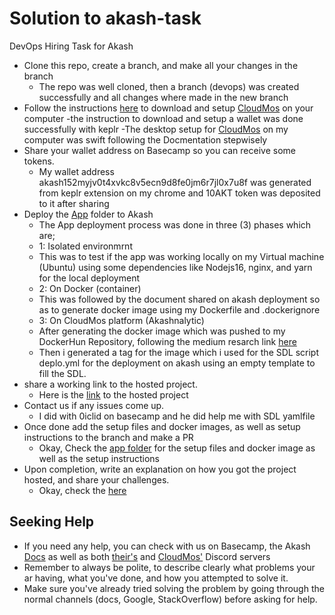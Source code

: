 # Solution to akash-task
DevOps Hiring Task for Akash


* Clone this repo, create a branch, and make all your changes in the branch
	- The repo was well cloned, then a branch (devops) was created successfully and all changes where made in the new branch
* Follow the instructions [here](https://docs.akash.network/guides/deploy) to download and  setup [CloudMos](https://cloudmos.io/) on your computer
	-the instruction to download and setup a wallet was done successfully with keplr
	-The desktop setup for [CloudMos](https://cloudmos.io/) on my computer was swift following the Docmentation stepwisely
* Share your wallet address on Basecamp so you can receive some tokens.
	- My wallet address akash152myjv0t4xvkc8v5ecn9d8fe0jm6r7jl0x7u8f was generated from keplr extension on my chrome and 10AKT token was deposited to it after sharing
* Deploy the [App](../akash-task/app/) folder to Akash
	- The App deployment process was done in three (3) phases which are;
	- 1: Isolated environmrnt
	- This was to test if the app was working locally on my Virtual machine (Ubuntu) using some dependencies like Nodejs16, nginx, and yarn for the local deployment
	- 2: On Docker (container)
	- This was followed by the document shared on akash deployment so as to generate docker image using my Dockerfile and .dockerignore
	- 3: On CloudMos platform (Akashnalytic)
	- After generating the docker image which was pushed to my DockerHun Repository, following the medium resarch link [here](https://medium.com/@figuregang/developing-deploying-on-akash-7aecd5d9d467)
	- Then i generated a tag for the image which i used for the SDL script deplo.yml for the deployment on akash using an empty template to fill the SDL.
* share a working link to the hosted project.
	- Here is the [link](http://01mbjcj9chckldtd7f8g6ovpes.ingress.d3akash.cloud/) to the hosted project
* Contact us if any issues come up.
	- I did with 0iclid on basecamp and he did help me with SDL yamlfile
* Once done add the setup files and docker images, as well as setup instructions to the branch and make a PR
	- Okay, Check the [app folder](Sir-Kush/akash-task/app) for the setup files and docker image as well as the setup instructions
* Upon completion, write an explanation on how you got the project hosted, and share your challenges.
	- Okay, check the [here](Sir-Kush/akash-task/challenges.txt)

## Seeking Help

* If you need any help, you can check with us on Basecamp,  the Akash [Docs](https://docs.akash.network/) as well as both [their's](https://discord.com/invite/akash) and [CloudMos'](https://discord.gg/rXDFNYnFwv) Discord servers
* Remember to always be polite, to describe clearly what problems your ar having, what you've done, and how you attempted to solve it.
* Make sure you've already tried solving the problem by going through the normal channels (docs, Google, StackOverflow) before asking for help.

